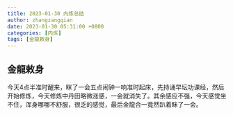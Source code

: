 ```yaml
---
title: 2023-01-30 内炼总结
author: zhangzangqian
date: 2023-01-30 05:31:00 +0800
categories: [内炼]
tags: [金龍敕身]
---
```


## 金龍敕身

今天4点半准时醒来，眯了一会五点闹钟一响准时起床，先持诵早坛功课经，然后开始修炼，今天修炼中丹田略微涨感，一会就消失了。其余感应不强，今天感觉坐不住，浑身哪哪不舒服，很乏的感觉，最后金龍合一竟然趴着眯了一会。